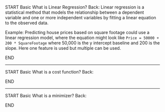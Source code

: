 
START
Basic
What is Linear Regression?
Back: Linear regression is a statistical method that models the relationship between a dependent variable and one or more independent variables by fitting a linear equation to the observed data. 

Example:
Predicting house prices based on square footage could use a linear regression model, where the equation might look like `Price = 50000 + 200 * SquareFootage` where 50,000 is the y intercept baseline and 200 is the slope. Here one feature is used but multiple can be used.
<!--ID: 1720964402641-->
END

---

START
Basic
What is a cost function?
Back: 
<!--ID: 1720964402645-->
END



---

START
Basic
What is a minimizer?
Back: 
<!--ID: 1720964402648-->
END

